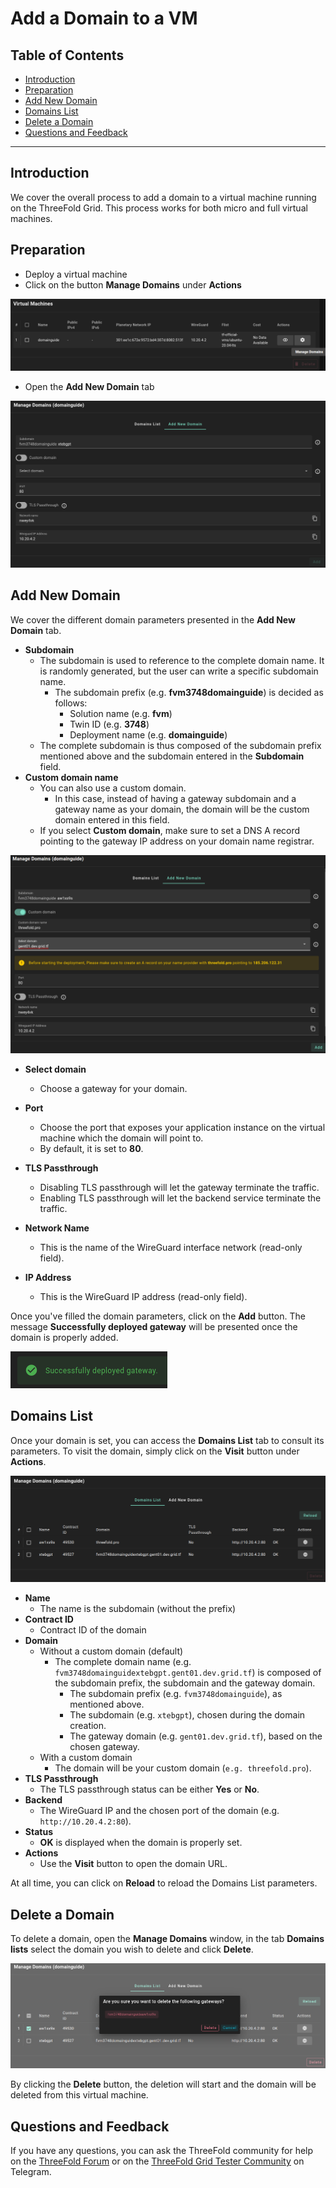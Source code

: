 <h1> Add a Domain to a VM</h1>

<h2>Table of Contents</h2>

- [Introduction](#introduction)
- [Preparation](#preparation)
- [Add New Domain](#add-new-domain)
- [Domains List](#domains-list)
- [Delete a Domain](#delete-a-domain)
- [Questions and Feedback](#questions-and-feedback)

***

## Introduction

We cover the overall process to add a domain to a virtual machine running on the ThreeFold Grid. This process works for both micro and full virtual machines.

## Preparation

- Deploy a virtual machine
- Click on the button **Manage Domains** under **Actions**

![](../img/add_domain_6.png)

- Open the **Add New Domain** tab

![](../img/add_domain_10.png)

## Add New Domain

We cover the different domain parameters presented in the **Add New Domain** tab.

- **Subdomain**
  - The subdomain is used to reference to the complete domain name. It is randomly generated, but the user can write a specific subdomain name.
    - The subdomain prefix (e.g. **fvm3748domainguide**) is decided as follows:
      - Solution name (e.g. **fvm**)
      - Twin ID (e.g. **3748**)
      - Deployment name (e.g. **domainguide**)
  - The complete subdomain is thus composed of the subdomain prefix mentioned above and the subdomain entered in the **Subdomain** field.
- **Custom domain name** 
  - You can also use a custom domain.
    - In this case, instead of having a gateway subdomain and a gateway name as your domain, the domain will be the custom domain entered in this field.
  - If you select **Custom domain**, make sure to set a DNS A record pointing to the gateway IP address on your domain name registrar.

![Custom Domain Name](../img/add_domain_8.png)

- **Select domain**
  - Choose a gateway for your domain.

- **Port**
  - Choose the port that exposes your application instance on the virtual machine which the domain will point to.
  - By default, it is set to **80**.

- **TLS Passthrough**
  - Disabling TLS passthrough will let the gateway terminate the traffic.
  - Enabling TLS passthrough will let the backend service terminate the traffic.

- **Network Name**
  - This is the name of the WireGuard interface network (read-only field).

- **IP Address**
  - This is the WireGuard IP address (read-only field).

Once you've filled the domain parameters, click on the **Add** button. The message **Successfully deployed gateway** will be presented once the domain is properly added.

![Success Domain](../img/add_new_domain_success.png)

## Domains List

Once your domain is set, you can access the **Domains List** tab to consult its parameters. To visit the domain, simply click on the **Visit** button under **Actions**.

![List Domain For VM](../img/add_domain_9.png)

* **Name**
  * The name is the subdomain (without the prefix)
* **Contract ID**
  * Contract ID of the domain
* **Domain**
  * Without a custom domain (default)
    * The complete domain name (e.g. `fvm3748domainguidextebgpt.gent01.dev.grid.tf`) is composed of the subdomain prefix, the subdomain and the gateway domain.
      - The subdomain prefix (e.g. `fvm3748domainguide`), as mentioned above.
      - The subdomain (e.g. `xtebgpt`), chosen during the domain creation.
      - The gateway domain (e.g. `gent01.dev.grid.tf`), based on the chosen gateway.
  - With a custom domain
    - The domain will be your custom domain (`e.g. threefold.pro`).
* **TLS Passthrough**
  * The TLS passthrough status can be either **Yes** or **No**.
* **Backend**
  * The WireGuard IP and the chosen port of the domain (e.g. `http://10.20.4.2:80`).
* **Status**
  * **OK** is displayed when the domain is properly set.
* **Actions**
  * Use the **Visit** button to open the domain URL.

At all time, you can click on **Reload** to reload the Domains List parameters.

## Delete a Domain

To delete a domain, open the **Manage Domains** window, in the tab **Domains lists** select the domain you wish to delete and click **Delete**.

![Select To Delete Domain](../img/add_domain_11.png)

By clicking the **Delete** button, the deletion will start and the domain will be deleted from this virtual machine.

## Questions and Feedback

If you have any questions, you can ask the ThreeFold community for help on the [ThreeFold Forum](http://forum.threefold.io/) or on the [ThreeFold Grid Tester Community](https://t.me/threefoldtesting) on Telegram.